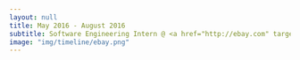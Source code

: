 ```yaml
---
layout: null
title: May 2016 - August 2016
subtitle: Software Engineering Intern @ <a href="http://ebay.com" target="_blank">eBay Inc.</a></br>San Jose, CA
image: "img/timeline/ebay.png"
---
```


